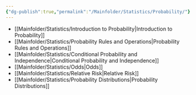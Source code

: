 ```yaml
---
{"dg-publish":true,"permalink":"/Mainfolder/Statistics/Probability/"}
---
```


- [[Mainfolder/Statistics/Introduction to Probability\|Introduction to Probability]]
- [[Mainfolder/Statistics/Probability Rules and Operations\|Probability Rules and Operations]]
- [[Mainfolder/Statistics/Conditional Probability and Independence\|Conditional Probability and Independence]]
- [[Mainfolder/Statistics/Odds\|Odds]]
- [[Mainfolder/Statistics/Relative Risk\|Relative Risk]]
- [[Mainfolder/Statistics/Probability Distributions\|Probability Distributions]]


